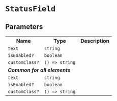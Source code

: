 # `StatusField`
## Parameters 
<table><tr><th>Name</th><th>Type</th><th>Description</th></tr>
<tr><td><code>text</code></td><td><code>string</code></td><td></td></tr>
<tr><td><code>isEnabled?</code></td><td><code>boolean</code></td><td></td></tr>
<tr><td><code>customClass?</code></td><td><code>() =&gt; string</code></td><td></td></tr>
<tr><td colspan='3'><b><em>Common for all elements</em></b></td></tr>
<tr><td><code>text</code></td><td><code>string</code></td><td></td></tr>
<tr><td><code>isEnabled?</code></td><td><code>boolean</code></td><td></td></tr>
<tr><td><code>customClass?</code></td><td><code>() =&gt; string</code></td><td></td></tr>
</table>
